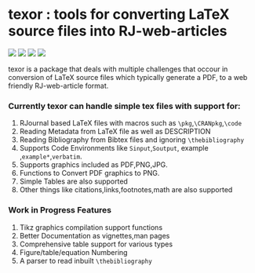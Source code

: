 # texor : tools for converting LaTeX source files into RJ-web-articles
![](https://img.shields.io/badge/R-%3E=3.6.3-blue?style=for-the-badge&logo=R&logoColor=lightblue)
![](https://img.shields.io/badge/Developemnt-active-green?style=for-the-badge&logo=)
![](https://img.shields.io/badge/R_CMD_check-failing-red?style=for-the-badge)
![](https://img.shields.io/github/issues/Abhi-1U/texor?color=orange&logo=github&logoColor=&style=for-the-badge)

texor is a package that deals with multiple challenges that occour in conversion of LaTeX source files which typically generate a PDF, to a web friendly RJ-web-article format. 

### Currently texor can handle simple tex files with support for:

1. RJournal based LaTeX files with macros such as `\pkg`,`\CRANpkg`,`\code`
2. Reading Metadata from LaTeX file as well as DESCRIPTION
3. Reading Bibliography from Bibtex files and ignoring `\thebibliography`
4. Supports Code Environments like `Sinput`,`Soutput`,	example	,`example*`,`verbatim`.
5. Supports graphics included as PDF,PNG,JPG.
6. Functions to Convert PDF graphics to PNG.
7. Simple Tables are also supported
8. Other things like citations,links,footnotes,math are also supported

### Work in Progress Features

1. Tikz graphics compilation support functions
2. Better Documentation as vignettes,man pages
3. Comprehensive table support for various types
4. Figure/table/equation Numbering
5. A parser to read inbuilt `\thebibliography`
